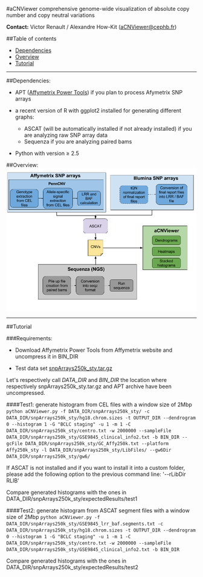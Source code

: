 #aCNViewer
comprehensive genome-wide visualization of absolute copy number and copy neutral variations

**Contact:** Victor Renault / Alexandre How-Kit (aCNViewer@cephb.fr)

##Table of contents
- [Dependencies](#dependencies)
- [Overview](#overview)
- [Tutorial](#tutorial)


***

##Dependencies:

* APT ([Affymetrix Power Tools](http://www.affymetrix.com/estore/partners_programs/programs/developer/tools/powertools.affx#1_2)) if you plan to process Afymetrix SNP arrays

* a recent version of R with ggplot2 installed for generating different graphs:
  + ASCAT (will be automatically installed if not already installed) if you are analyzing raw SNP array data
  + Sequenza if you are analyzing paired bams

* Python with version &ge; 2.5


##Overview:
![Overview of CNViewer:](/img/aCNViewer.png?raw=true "Overview of aCNViewer")  


***


##Tutorial

###Requirements:


* Download Affymetrix Power Tools from Affymetrix website and uncompress it in BIN_DIR


* Test data set [snpArrays250k_sty.tar.gz](https://drive.google.com/file/d/0B9ZcXWVM-9y1SDktTTBjVVd1ZVk/view?usp=sharing)


Let's respectively call _DATA_DIR_ and _BIN_DIR_ the location where respectively snpArrays250k_sty.tar.gz and APT archive have been uncompressed.

####Test1: generate histogram from CEL files with a window size of 2Mbp
`python aCNViewer.py -f DATA_DIR/snpArrays250k_sty/ -c DATA_DIR/snpArrays250k_sty/hg18.chrom.sizes -t OUTPUT_DIR --dendrogram 0 --histogram 1 -G "BCLC staging" -u 1 -m 1 -C DATA_DIR/snpArrays250k_sty/centro.txt -w 2000000 --sampleFile DATA_DIR/snpArrays250k_sty/GSE9845_clinical_info2.txt -b BIN_DIR --gcFile DATA_DIR/snpArrays250k_sty/GC_Affy250k.txt --platform Affy250k_sty -l DATA_DIR/snpArrays250k_sty/LibFiles/ --gw6Dir DATA_DIR/snpArrays250k_sty/gw6/`

If ASCAT is not installed and if you want to install it into a custom folder, please add the following option to the previous command line: '--rLibDir RLIB'

Compare generated histograms with the ones in DATA_DIR/snpArrays250k_sty/expectedResults/test1


####Test2: generate histogram from ASCAT segment files with a window size of 2Mbp
`python aCNViewer.py -f DATA_DIR/snpArrays250k_sty/GSE9845_lrr_baf.segments.txt -c DATA_DIR/snpArrays250k_sty/hg18.chrom.sizes -t OUTPUT_DIR --dendrogram 0 --histogram 1 -G "BCLC staging" -u 1 -m 1 -C DATA_DIR/snpArrays250k_sty/centro.txt -w 2000000 --sampleFile DATA_DIR/snpArrays250k_sty/GSE9845_clinical_info2.txt -b BIN_DIR`

Compare generated histograms with the ones in DATA_DIR/snpArrays250k_sty/expectedResults/test2
